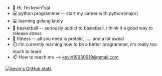 - 👋 Hi, I’m kevinTsai
- 💻 python programmer -- start my career with python(major)
- 💻 learning golang lately
- 🏀 basketball -- seriously addict to basletball, i think it a good way to release stress
- 💪 fitness -- all you need is protein, ......and a lot sweat
- ⏲️ I’m currently learning how to be a better programmer, it's really too much to learn
- 📫 How to reach me --> kevin19930919@gmail.com

<!---
kevin19930919/kevin19930919 is a ✨ special ✨ repository because its `README.md` (this file) appears on your GitHub profile.
You can click the Preview link to take a look at your changes.
--->
[![kevin's GitHub stats](https://github-readme-stats.vercel.app/api?username=kevin19930919)](https://github.com/anuraghazra/github-readme-stats)
